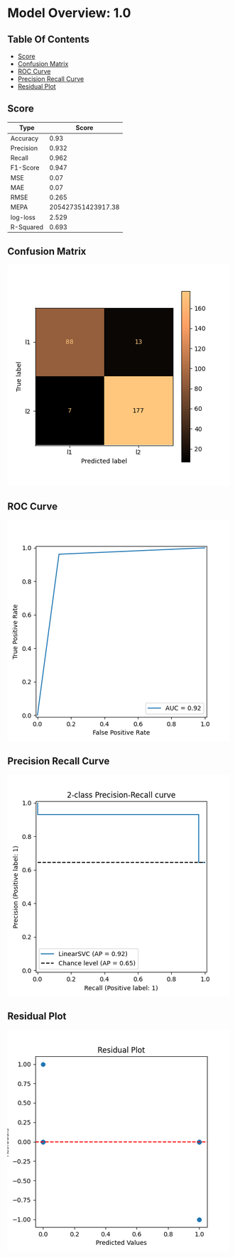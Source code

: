 # Model Overview: 1.0
## Table Of Contents
 - [Score](##Score) 
 - [Confusion Matrix](##Confusion-Matrix) 
 - [ROC Curve](##ROC-Curve) 
 - [Precision Recall Curve](##Precision-Recall-Curve) 
 - [Residual Plot](##Residual-Plot) 


## Score
| Type      | Score                         |
|-----------|-------------------------------|
| Accuracy  |  0.93    |
| Precision |  0.932    |
| Recall    |  0.962    |
| F1-Score  |  0.947    |
| MSE       |  0.07    |
| MAE       |  0.07    |
| RMSE      |  0.265    |
| MEPA      |  205427351423917.38    |
| log-loss  |  2.529    |
| R-Squared |  0.693    |



## Confusion Matrix
![Confusion Matrix](../../.AI_analyzer/1.0/confusion-matrix.png)



## ROC Curve
![ROC Curve](../../.AI_analyzer/1.0/roc-curve.png)



## Precision Recall Curve
![Precision Recall Curve](../../.AI_analyzer/1.0/precision-recall-curve.png)



## Residual Plot
![Residual Plot](../../.AI_analyzer/1.0/residual-plot.png)

